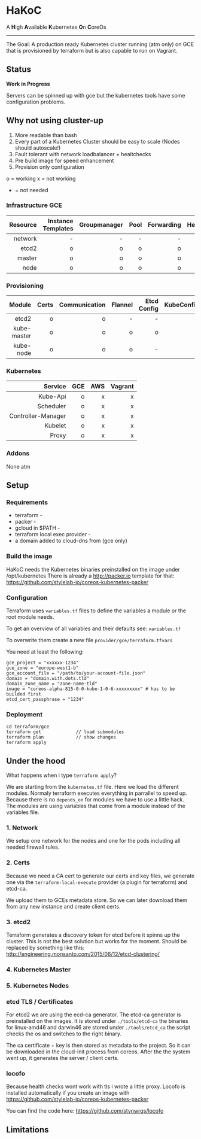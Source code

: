 # HaKoC #

A **H**igh **A**vailable **K**ubernetes **O**n **C**oreOs
***

The Goal: A production ready Kubernetes cluster running (atm only) on GCE that is provisioned by terraform
but is also capable to run on Vagrant.

## Status ##
**Work in Progress**

Servers can be spinned up with gce but the kubernetes tools have some configuration problems.

## Why not using cluster-up ##

  1. More readable than bash
  2. Every part of a Kubernetes Cluster should be easy to scale (Nodes should autoscale!)
  3. Fault tolerant with network loadbalancer + healtchecks
  4. Pre build image for speed enhancement
  5. Provision only configuration

o = working
x = not working
- = not needed

### Infrastructure GCE ###

| Resource   | Instance Templates   | Groupmanager | Pool   | Forwarding   | Healtcheck    | Firewall   | Network   |
| ----------:|---------------------:| ------------:| ------:| ------------:| -------------:| ----------:| ---------:|
| network    | -                    |-             |-       |-             |-              |o           |o          |
| etcd2      | o                    |o             |o       |o             |o              |o           |o          |
| master     | o                    |o             |o       |o             |o              |o           |o          |
| node       | o                    |o             |o       |o             |o              |o           |o          |

### Provisioning ###

| Module     | Certs | Communication   | Flannel   | Etcd Config | KubeConfig | Locofo | Docker | Wupiao | Heapster |
| ----------:|------:|----------------:|----------:|------------:|-----------:|-------:|-------:|-------:|---------:|
| etcd2      | o     |o                |-          |-            |-           |o       |-       |x       |x         |
| kube-master| o     |o                |o          |o            |o           |o       |o       |x       |x         |
| kube-node  | o     |o                |o          |-            |o           |-       |o       |x       |x         |

### Kubernetes ###

| Service             | GCE | AWS | Vagrant |
|--------------------:|----:|----:|--------:|
| Kube-Api            |o    |x    |x        |
| Scheduler           |o    |x    |x        |
| Controller-Manager  |o    |x    |x        |
| Kubelet             |o    |x    |x        |
| Proxy               |o    |x    |x        |


### Addons ###
None atm


## Setup ##

### Requirements ###
  - terraform  -
  - packer -
  - gcloud in $PATH -
  - terraform local exec provider -
  - a domain added to cloud-dns from (gce only)

### Build the image ###

HaKoC needs the Kubernetes binaries preinstalled on the image under /opt/kubernetes
There is already a http://packer.io template for that: https://github.com/stylelab-io/coreos-kubernetes-packer

### Configuration ###
Terraform uses `variables.tf` files to define the variables a module or the root module needs.

To get an overview of all variables and their defaults see:
`variables.tf`

To overwrite them create a new file `provider/gce/terraform.tfvars`

You need at least the following:

```
gce_project = "xxxxxx-1234"
gce_zone = "europe-west1-b"
gce_account_file = "/path/to/your-account-file.json"
domain = "domain.with.dots.tld"
domain_zone_name = "zone-name-tld"
image = "coreos-alpha-815-0-0-kube-1-0-6-xxxxxxxxx" # has to be builded first
etcd_cert_passphrase = "1234"
```

### Deployment ###

```
cd terraform/gce
terraform get             // load submodules
terraform plan            // show changes
terraform apply
```

## Under the hood ##

What happens when i type `terraform apply`?

We are starting from the `kubernetes.tf` file.
Here we load the different modules. Normaly terraform executes everything in parrallel
to speed up. Because there is no `depends_on` for modules we have to use a little hack.
The modules are using variables that come from a module instead of the variables file.

### 1. Network ###
We setup one network for the nodes and one for the pods including all needed firewall rules.

### 2. Certs ###
Because we need a CA cert to generate our certs and key files, we generate one
via the `terraform-local-execute` provider  (a plugin for terraform) and etcd-ca.

We upload them to GCEs metadata store. So we can later download them from any new instance and create
client certs.

### 3. etcd2 ###

Terraform generates a discovery token for etcd before it spinns up the cluster.
This is not the best solution but works for the moment. Should be replaced by something like this:
http://engineering.monsanto.com/2015/06/12/etcd-clustering/

### 4. Kubernetes Master ###

### 5. Kubernetes Nodes ###

### etcd TLS / Certificates ###

For etcd2 we are using the ecd-ca generator. The etcd-ca generator is preinstalled on the images.
It is stored under `./tools/etcd-ca` the binaries for linux-amd46 and darwin46 are stored
under `./tools/etcd_ca` the script checks the os and switches to the right binary.

The ca certificate + key is then stored as metadata to the project. So it can be downloaded in the cloud-init process from coreos.
After the the system went up, it generates the server / client certs.

### locofo ###

Because health checks wont work with tls i wrote a little proxy. Locofo is installed automatically if you create an image with
https://github.com/stylelab-io/coreos-kubernetes-packer

You can find the code here:
https://github.com/stvnwrgs/locofo

## Limitations ##
